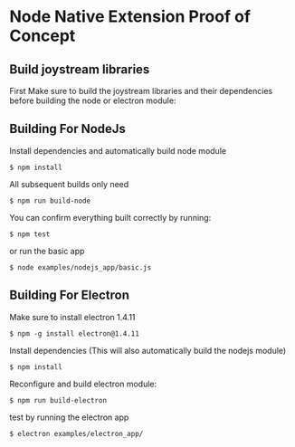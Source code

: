 # Node Native Extension Proof of Concept

## Build joystream libraries

First Make sure to build the joystream libraries and their dependencies before building the node or electron module:

## Building For NodeJs

Install dependencies and automatically build node module

```
$ npm install
```

All subsequent builds only need

```
$ npm run build-node
```

You can confirm everything built correctly by running:

```
$ npm test
```

or run the basic app

```
$ node examples/nodejs_app/basic.js
```

## Building For Electron

Make sure to install electron 1.4.11

```
$ npm -g install electron@1.4.11
```

Install dependencies (This will also automatically build the nodejs module)

```
$ npm install
```

Reconfigure and build electron module:

```
$ npm run build-electron
```

test by running the electron app

```
$ electron examples/electron_app/
```
